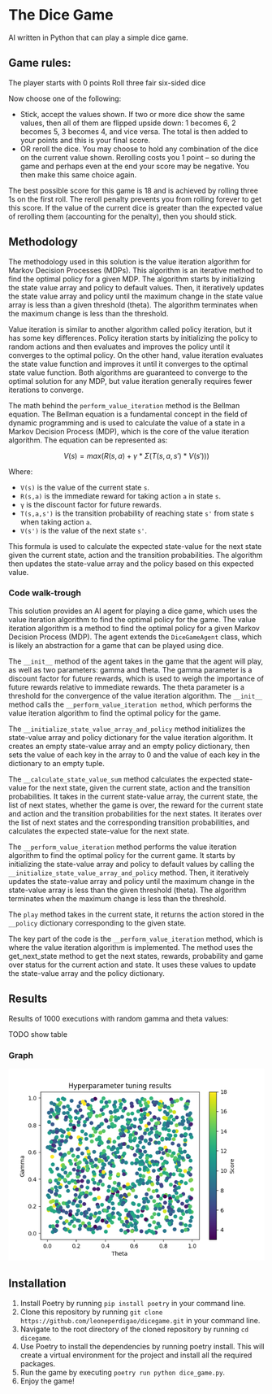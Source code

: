 # The Dice Game

AI written in Python that can play a simple dice game. 

## Game rules:

The player starts with 0 points
Roll three fair six-sided dice

Now choose one of the following:
* Stick, accept the values shown. If two or more dice show the same values, then all of them are flipped upside down: 1 becomes 6, 2 becomes 5, 3 becomes 4, and vice versa. The total is then added to your points and this is your final score.
* OR reroll the dice. You may choose to hold any combination of the dice on the current value shown. Rerolling costs you 1 point – so during the game and perhaps even at the end your score may be negative. You then make this same choice again.

The best possible score for this game is 18 and is achieved by rolling three 1s on the first roll.
The reroll penalty prevents you from rolling forever to get this score. If the value of the current dice is greater 
than the expected value of rerolling them (accounting for the penalty), then you should stick.

## Methodology

The methodology used in this solution is the value iteration algorithm for Markov Decision Processes (MDPs). 
This algorithm is an iterative method to find the optimal policy for a given MDP. 
The algorithm starts by initializing the state value array and policy to default values. 
Then, it iteratively updates the state value array and policy until the maximum change in the state value array is less than a given threshold (theta). 
The algorithm terminates when the maximum change is less than the threshold.

Value iteration is similar to another algorithm called policy iteration, but it has some key differences. 
Policy iteration starts by initializing the policy to random actions and then evaluates and improves the policy until it converges to the optimal policy. 
On the other hand, value iteration evaluates the state value function and improves it until it converges to the optimal state value function. 
Both algorithms are guaranteed to converge to the optimal solution for any MDP, but value iteration generally requires fewer iterations to converge.

The math behind the `perform_value_iteration` method is the Bellman equation. 
The Bellman equation is a fundamental concept in the field of dynamic programming and is used to calculate the value of a state in a Markov Decision Process (MDP), which is the core of the value iteration algorithm. 
The equation can be represented as:

```math
V(s) = max(R(s,a) + γ * Σ(T(s,a,s') * V(s')))
```

Where:

- `V(s)` is the value of the current state `s`.
- `R(s,a)` is the immediate reward for taking action `a` in state `s`.
- `γ` is the discount factor for future rewards.
- `T(s,a,s')` is the transition probability of reaching state `s'` from state s when taking action `a`.
- `V(s')` is the value of the next state `s'`.

This formula is used to calculate the expected state-value for the next state given the current state, action and the transition probabilities. 
The algorithm then updates the state-value array and the policy based on this expected value.

### Code walk-trough

This solution provides an AI agent for playing a dice game, which uses the value iteration algorithm to find the optimal policy for the game. 
The value iteration algorithm is a method to find the optimal policy for a given Markov Decision Process (MDP). 
The agent extends the `DiceGameAgent` class, which is likely an abstraction for a game that can be played using dice.

The `__init__` method of the agent takes in the game that the agent will play, as well as two parameters: gamma and theta. 
The gamma parameter is a discount factor for future rewards, which is used to weigh the importance of future rewards relative to immediate rewards. 
The theta parameter is a threshold for the convergence of the value iteration algorithm. 
The `__init__` method calls the `__perform_value_iteration method`, which performs the value iteration algorithm to find the optimal policy for the game.

The `__initialize_state_value_array_and_policy` method initializes the state-value array and policy dictionary for the value iteration algorithm. 
It creates an empty state-value array and an empty policy dictionary, then sets the value of each key in the array to 0 and the value of each key in the dictionary to an empty tuple.

The `__calculate_state_value_sum` method calculates the expected state-value for the next state, given the current state, action and the transition probabilities. 
It takes in the current state-value array, the current state, the list of next states, whether the game is over, the reward for the current state and action and the transition probabilities for the next states. 
It iterates over the list of next states and the corresponding transition probabilities, and calculates the expected state-value for the next state.

The `__perform_value_iteration` method performs the value iteration algorithm to find the optimal policy for the current game. 
It starts by initializing the state-value array and policy to default values by calling the `__initialize_state_value_array_and_policy` method. 
Then, it iteratively updates the state-value array and policy until the maximum change in the state-value array is less than the given threshold (theta). 
The algorithm terminates when the maximum change is less than the threshold.

The `play` method takes in the current state, it returns the action stored in the `__policy` dictionary corresponding to the given state.

The key part of the code is the `__perform_value_iteration` method, which is where the value iteration algorithm is implemented. 
The method uses the get_next_state method to get the next states, rewards, probability and game over status for the current action and state. 
It uses these values to update the state-value array and the policy dictionary.

## Results

Results of 1000 executions with random gamma and theta values:

TODO show table

### Graph

![image info](./analysis/results/graph-1000.png)


## Installation

1. Install Poetry by running `pip install poetry` in your command line.
2. Clone this repository by running `git clone https://github.com/leoneperdigao/dicegame.git` in your command line.
3. Navigate to the root directory of the cloned repository by running `cd dicegame`.
4. Use Poetry to install the dependencies by running poetry install. This will create a virtual environment for the project and install all the required packages.
5. Run the game by executing `poetry run python dice_game.py`.
6. Enjoy the game!